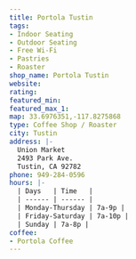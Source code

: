 ```yaml
---
title: Portola Tustin
tags:
- Indoor Seating
- Outdoor Seating
- Free Wi-Fi
- Pastries
- Roaster
shop_name: Portola Tustin
website: 
rating: 
featured_min: 
featured_max_1: 
map: 33.6976351,-117.8275868
type: Coffee Shop / Roaster
city: Tustin
address: |-
  Union Market
  2493 Park Ave.
  Tustin, CA 92782
phone: 949-284-0596
hours: |-
  | Days   | Time   |
  | ------ | ------ |
  | Monday-Thursday | 7a-9p |
  | Friday-Saturday | 7a-10p |
  | Sunday | 7a-8p |
coffee:
- Portola Coffee
---
```


